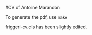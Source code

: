 #CV of Antoine Marandon

To generate the pdf, use `make`

friggeri-cv.cls has been slightly edited.
